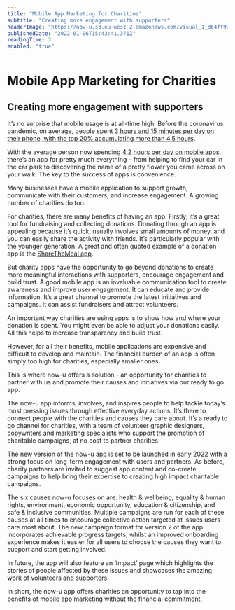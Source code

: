 ```yaml
---
title: "Mobile App Marketing for Charities"
subtitle: "Creating more engagement with supporters"
headerImage: "https://now-u.s3.eu-west-2.amazonaws.com/visual_1_d64ff93469.jpeg"
publishedDate: "2022-01-06T15:43:41.371Z"
readingTime: 3
enabled: "true"
---
```


# Mobile App Marketing for Charities

## Creating more engagement with supporters

It’s no surprise that mobile usage is at all-time high. Before the coronavirus pandemic, on average, people spent [3 hours and 15 minutes per day on their phone, with the top 20% accumulating more than 4.5 hours](https://blog.rescuetime.com/screen-time-stats-2018/).

With the average person now spending [4.2 hours per day on mobile apps](https://www.appannie.com/en/insights/market-data/q1-2021-market-index), there’s an app for pretty much everything – from helping to find your car in the car park to discovering the name of a pretty flower you came across on your walk. The key to the success of apps is convenience.

Many businesses have a mobile application to support growth, communicate with their customers, and increase engagement. A growing number of charities do too.

For charities, there are many benefits of having an app. Firstly, it’s a great tool for fundraising and collecting donations. Donating through an app is appealing because it’s quick, usually involves small amounts of money, and you can easily share the activity with friends. It’s particularly popular with the younger generation. A great and often quoted example of a donation app is the [ShareTheMeal app](https://sharethemeal.org/).

But charity apps have the opportunity to go beyond donations to create more meaningful interactions with supporters, encourage engagement and build trust. A good mobile app is an invaluable communication tool to create awareness and improve user engagement. It can educate and provide information. It’s a great channel to promote the latest initiatives and campaigns. It can assist fundraisers and attract volunteers.

An important way charities are using apps is to show how and where your donation is spent. You might even be able to adjust your donations easily. All this helps to increase transparency and build trust.

However, for all their benefits, mobile applications are expensive and difficult to develop and maintain. The financial burden of an app is often simply too high for charities, especially smaller ones.

This is where now-u offers a solution - an opportunity for charities to partner with us and promote their causes and initiatives via our ready to go app.

The now-u app informs, involves, and inspires people to help tackle today’s most pressing issues through effective everyday actions. It’s there to connect people with the charities and causes they care about. It’s a ready to go channel for charities, with a team of volunteer graphic designers, copywriters and marketing specialists who support the promotion of charitable campaigns, at no cost to partner charities.

The new version of the now-u app is set to be launched in early 2022 with a strong focus on long-term engagement with users and partners. As before, charity partners are invited to suggest app content and co-create campaigns to help bring their expertise to creating high impact charitable campaigns.

The six causes now-u focuses on are: health & wellbeing, equality & human rights, environment, economic opportunity, education & citizenship, and safe & inclusive communities. Multiple campaigns are run for each of these causes at all times to encourage collective action targeted at issues users care most about. The new campaign format for version 2 of the app incorporates achievable progress targets, whilst an improved onboarding experience makes it easier for all users to choose the causes they want to support and start getting involved.

In future, the app will also feature an ‘Impact’ page which highlights the stories of people affected by these issues and showcases the amazing work of volunteers and supporters.

In short, the now-u app offers charities an opportunity to tap into the benefits of mobile app marketing without the financial commitment.
